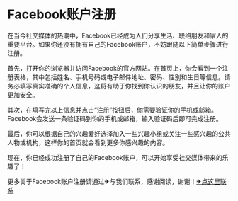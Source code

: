 # Facebook账户注册 

在当今社交媒体的热潮中，Facebook已经成为人们分享生活、联络朋友和家人的重要平台。如果你还没有拥有自己的Facebook账户，不妨跟随以下简单步骤进行注册。

首先，打开你的浏览器并访问Facebook的官方网站。在首页上，你会看到一个注册表格，其中包括姓名、手机号码或电子邮件地址、密码、性别和生日等信息。请务必填写真实准确的个人信息，这将有助于你找到你认识的朋友，并且让你的账户更加安全。

其次，在填写完以上信息并点击“注册”按钮后，你需要验证你的手机或邮箱。Facebook会发送一条验证码到你的手机或邮箱，输入验证码后即可完成注册。

最后，你可以根据自己的兴趣爱好选择加入一些兴趣小组或关注一些感兴趣的公共人物或机构，这样你的首页就会看到更多你感兴趣的内容。

现在，你已经成功注册了自己的Facebook账户，可以开始享受社交媒体带来的乐趣了！

更多关于Facebook账户注册请通过✈与我们联系，感谢阅读，谢谢！[✈点这里联系](https://ads.k02.cc)